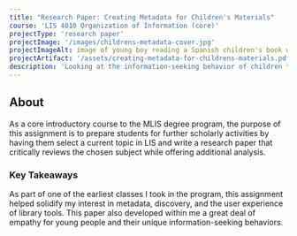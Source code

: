 ```yaml
---
title: "Research Paper: Creating Metadata for Children's Materials"
course: 'LIS 4010 Organization of Information (core)'
projectType: 'research paper'
projectImage: '/images/childrens-metadata-cover.jpg'
projectImageAlt: image of young boy reading a Spanish children's book while sitting on a bed
projectArtifact: '/assets/creating-metadata-for-childrens-materials.pdf'
description: 'Looking at the information-seeking behavior of children through surveying scholarly literature and analyzing material description examples'
---
```


## About

As a core introductory course to the MLIS degree program, the purpose of this assignment is to prepare students for further scholarly activities by having them select a current topic in LIS and write a research paper that critically reviews the chosen subject while offering additional analysis.

### Key Takeaways

As part of one of the earliest classes I took in the program, this assignment helped solidify my interest in metadata, discovery, and the user experience of library tools. This paper also developed within me a great deal of empathy for young people and their unique information-seeking behaviors.
